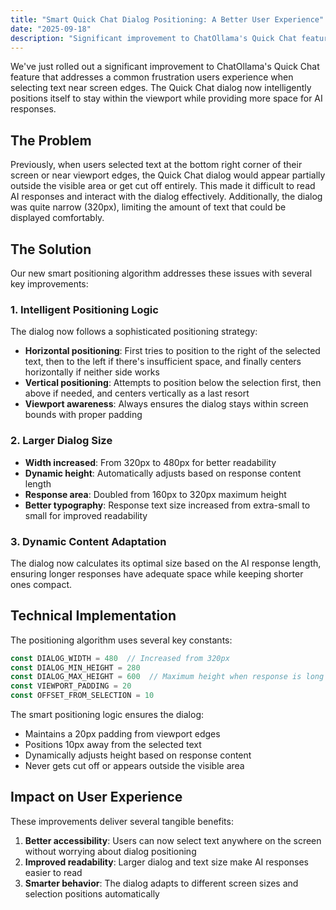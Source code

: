 ```yaml
---
title: "Smart Quick Chat Dialog Positioning: A Better User Experience"
date: "2025-09-18"
description: "Significant improvement to ChatOllama's Quick Chat feature with intelligent dialog positioning and enhanced viewport awareness"
---
```


We've just rolled out a significant improvement to ChatOllama's Quick Chat feature that addresses a common frustration users experience when selecting text near screen edges. The Quick Chat dialog now intelligently positions itself to stay within the viewport while providing more space for AI responses.

## The Problem

Previously, when users selected text at the bottom right corner of their screen or near viewport edges, the Quick Chat dialog would appear partially outside the visible area or get cut off entirely. This made it difficult to read AI responses and interact with the dialog effectively. Additionally, the dialog was quite narrow (320px), limiting the amount of text that could be displayed comfortably.

## The Solution

Our new smart positioning algorithm addresses these issues with several key improvements:

### 1. Intelligent Positioning Logic

The dialog now follows a sophisticated positioning strategy:

- **Horizontal positioning**: First tries to position to the right of the selected text, then to the left if there's insufficient space, and finally centers horizontally if neither side works
- **Vertical positioning**: Attempts to position below the selection first, then above if needed, and centers vertically as a last resort
- **Viewport awareness**: Always ensures the dialog stays within screen bounds with proper padding

### 2. Larger Dialog Size

- **Width increased**: From 320px to 480px for better readability
- **Dynamic height**: Automatically adjusts based on response content length
- **Response area**: Doubled from 160px to 320px maximum height
- **Better typography**: Response text size increased from extra-small to small for improved readability

### 3. Dynamic Content Adaptation

The dialog now calculates its optimal size based on the AI response length, ensuring longer responses have adequate space while keeping shorter ones compact.

## Technical Implementation

The positioning algorithm uses several key constants:

```typescript
const DIALOG_WIDTH = 480  // Increased from 320px
const DIALOG_MIN_HEIGHT = 280
const DIALOG_MAX_HEIGHT = 600  // Maximum height when response is long
const VIEWPORT_PADDING = 20
const OFFSET_FROM_SELECTION = 10
```

The smart positioning logic ensures the dialog:
- Maintains a 20px padding from viewport edges
- Positions 10px away from the selected text
- Dynamically adjusts height based on response content
- Never gets cut off or appears outside the visible area

## Impact on User Experience

These improvements deliver several tangible benefits:

1. **Better accessibility**: Users can now select text anywhere on the screen without worrying about dialog positioning
2. **Improved readability**: Larger dialog and text size make AI responses easier to read
3. **Smarter behavior**: The dialog adapts to different screen sizes and selection positions automatically